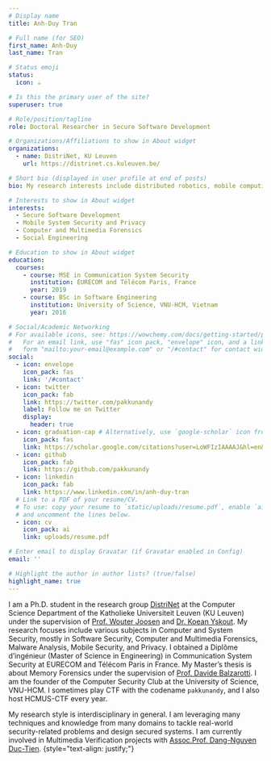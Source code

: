 ```yaml
---
# Display name
title: Anh-Duy Tran

# Full name (for SEO)
first_name: Anh-Duy
last_name: Tran

# Status emoji
status:
  icon: ☕️

# Is this the primary user of the site?
superuser: true

# Role/position/tagline
role: Doctoral Researcher in Secure Software Development

# Organizations/Affiliations to show in About widget
organizations:
  - name: DistriNet, KU Leuven
    url: https://distrinet.cs.kuleuven.be/

# Short bio (displayed in user profile at end of posts)
bio: My research interests include distributed robotics, mobile computing and programmable matter.

# Interests to show in About widget
interests:
  - Secure Software Development
  - Mobile System Security and Privacy
  - Computer and Multimedia Forensics
  - Social Engineering

# Education to show in About widget
education:
  courses:
    - course: MSE in Communication System Security
      institution: EURECOM and Télécom Paris, France
      year: 2019
    - course: BSc in Software Engineering
      institution: University of Science, VNU-HCM, Vietnam
      year: 2016

# Social/Academic Networking
# For available icons, see: https://wowchemy.com/docs/getting-started/page-builder/#icons
#   For an email link, use "fas" icon pack, "envelope" icon, and a link in the
#   form "mailto:your-email@example.com" or "/#contact" for contact widget.
social:
  - icon: envelope
    icon_pack: fas
    link: '/#contact'
  - icon: twitter
    icon_pack: fab
    link: https://twitter.com/pakkunandy
    label: Follow me on Twitter
    display:
      header: true
  - icon: graduation-cap # Alternatively, use `google-scholar` icon from `ai` icon pack
    icon_pack: fas
    link: https://scholar.google.com/citations?user=LoWFIzIAAAAJ&hl=en&authuser=3
  - icon: github
    icon_pack: fab
    link: https://github.com/pakkunandy
  - icon: linkedin
    icon_pack: fab
    link: https://www.linkedin.com/in/anh-duy-tran
  # Link to a PDF of your resume/CV.
  # To use: copy your resume to `static/uploads/resume.pdf`, enable `ai` icons in `params.yaml`,
  # and uncomment the lines below.
  - icon: cv
    icon_pack: ai
    link: uploads/resume.pdf

# Enter email to display Gravatar (if Gravatar enabled in Config)
email: ''

# Highlight the author in author lists? (true/false)
highlight_name: true
---
```


I am a Ph.D. student in the research group [DistriNet](https://distrinet.cs.kuleuven.be/) at the Computer Science Department of the Katholieke Universiteit Leuven (KU Leuven) under the supervision of [Prof. Wouter Joosen](https://distrinet.cs.kuleuven.be/people/WouterJoosen) and [Dr. Koean Yskout](https://distrinet.cs.kuleuven.be/people/KoenYskout). My research focuses include various subjects in Computer and System Security, mostly in Software Security, Computer and Multimedia Forensics, Malware Analysis, Mobile Security, and Privacy. I obtained a Diplôme d’ingénieur (Master of Science in Engineering) in Communication System Security at EURECOM and Télécom Paris in France. My Master’s thesis is about Memory Forensics under the supervision of [Prof. Davide Balzarotti](https://www.s3.eurecom.fr/~balzarot/). I am the founder of the Computer Security Club at the University of Science, VNU-HCM. I sometimes play CTF with the codename `pakkunandy`, and I also host HCMUS-CTF every year.

My research style is interdisciplinary in general. I am leveraging many techniques and knowledge from many domains to tackle real-world security-related problems and design secured systems. I am currently involved in Multimedia Verification projects with [Assoc.Prof. Dang-Nguyen Duc-Tien](https://dnductien.github.io/).
{style="text-align: justify;"}
